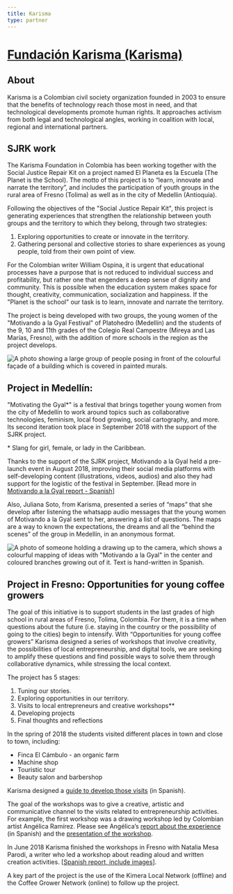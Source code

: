 ```yaml
---
title: Karisma
type: partner
---
```

# [Fundaci&oacute;n Karisma (Karisma)](https://karisma.org.co/)

## About

Karisma is a Colombian civil society organization founded in 2003 to ensure that the benefits of technology reach those most in need, and that technological developments promote human rights. It approaches activism from both legal and technological angles, working in coalition with local, regional and international partners.

## SJRK work

The Karisma Foundation in Colombia has been working together with the Social Justice Repair Kit on a project named El Planeta es la Escuela (The Planet is the School). The motto of this project is to “learn, innovate and narrate the territory”, and includes the participation of youth groups in the rural area of Fresno (Tolima) as well as in the city of Medellin (Antioquia).

Following the objectives of the "Social Justice Repair Kit", this project is generating experiences that strengthen the relationship between youth groups and the territory to which they belong, through two strategies:

1. Exploring opportunities to create or innovate in the territory.
2. Gathering personal and collective stories to share experiences as young people, told from their own point of view.

For the Colombian writer William Ospina, it is urgent that educational processes have a purpose that is not reduced to individual success and profitability, but rather one that engenders a deep sense of dignity and community. This is possible when the education system makes space for thought, creativity, communication, socialization and happiness. If the "Planet is the school" our task is to learn, innovate and narrate the territory.

The project is being developed with two groups, the young women of the "Motivando a la Gyal Festival" of Platohedro (Medellín) and the students of the 9, 10 and 11th grades of the Colegio Real Campestre (Mireya and Las Marías, Fresno), with the addition of more schools in the region as the project develops.

![A photo showing a large group of people posing in front of the colourful façade of a building which is covered in painted murals.](/images/uploads/platohedro-group-may-2018.png "Members of Platohedro, students and teachers from Fresno, and visitors from the Inclusive Design Research Centre gathered at Platohedro in Medellín, Colombian for a series of workshops in May 2018.")

## Project in Medellín:

"Motivating the Gyal*" is a festival that brings together young women from the city of Medellín to work around topics such as collaborative technologies, feminism, local food growing, social cartography, and more. Its second iteration took place in September 2018 with the support of the SJRK project.

\* Slang for girl, female, or lady in the Caribbean. 

Thanks to the support of the SJRK project, Motivando a la Gyal held a pre-launch event in August 2018, improving their social media platforms with self-developing content (illustrations, videos, audios) and also they had support for the logistic of the festival in September. [Read more in [Motivando a la Gyal report - Spanish](https://drive.google.com/file/d/1ncmOntrI6daaIYIaiKgeBAJEvC9eNs-U/view)]

Also, Juliana Soto, from Karisma, presented a series of “maps” that she develop after listening the whatsapp audio messages that the young women of Motivando a la Gyal sent to her, answering a list of questions. The maps are a way to known the expectations, the dreams and all the “behind the scenes” of the group in Medellín, in an anonymous format.

![A photo of someone holding a drawing up to the camera, which shows a colourful mapping of ideas with "Motivando a la Gyal" in the center and coloured branches growing out of it. Text is hand-written in Spanish.](/images/uploads/malg-map.jpg "A \"mind map\" as a visualization of the expectations, dreams and \"behind the scenes\" experiences of the Motivando a la Gyal organisers.")

## Project in Fresno: Opportunities for young coffee growers

The goal of this initiative is to support students in the last grades of high school in rural areas of Fresno, Tolima, Colombia. For them, it is a time when questions about the future (i.e. staying in the country or the possibility of going to the cities) begin to intensify. With “Opportunities for young coffee growers” Karisma designed a series of workshops that involve creativity, the possibilities of local entrepreneurship, and digital tools, we are seeking to amplify these questions and find possible ways to solve them through collaborative dynamics, while stressing the local context.

The project has 5 stages:

1. Tuning our stories.
2. Exploring opportunities in our territory.
3. Visits to local entrepreneurs and creative workshops\*\*
4. Developing projects
5. Final thoughts and reflections

In the spring of 2018 the students visited different places in town and close to town, including:

* Finca El Cámbulo - an organic farm
* Machine shop
* Touristic tour
* Beauty salon and barbershop

Karisma designed a [guide to develop those visits](https://docs.google.com/document/d/1vGflyG6CjiCZdibAe5vvv_C0edTYDb0HmeKkKaIu23I/edit) (in Spanish).

The goal of the workshops was to give a creative, artistic and communicative channel to the visits related to entrepreneurship activities. For example, the first workshop was a drawing workshop led by Colombian artist Angélica Ramírez. Please see Angélica’s [report about the experience](https://drive.google.com/file/d/0BxjSZthgKovfSFhaX3dGSFlNNzh2czVPdXo4OVplZ0JGcy1V/view) (in Spanish) and the [presentation of the workshop](https://drive.google.com/file/d/0BxjSZthgKovfVlZjSldFRWo0Q1NuUk8tOE1wMC1RS3hQOXpV/view).

In June 2018 Karisma finished the workshops in Fresno with Natalia Mesa Parodi, a writer who led a workshop about reading aloud and written creation activities. [[Spanish report, include images](https://drive.google.com/file/d/1ncmOntrI6daaIYIaiKgeBAJEvC9eNs-U/view)].

A key part of the project is the use of the Kimera Local Network (offline) and the Coffee Grower Network (online) to follow up the project.
